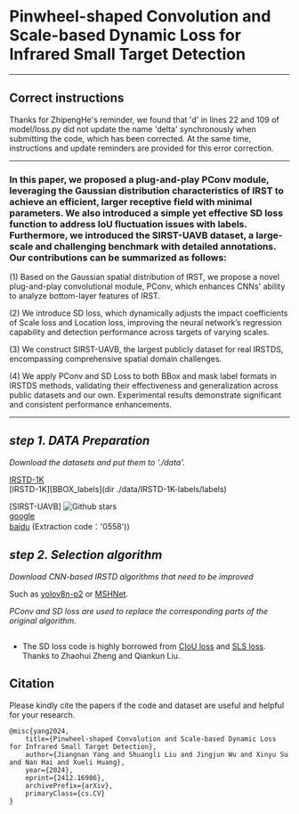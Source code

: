# **Pinwheel-shaped Convolution and Scale-based Dynamic Loss for Infrared Small Target Detection**
--------

## Correct instructions

  Thanks for ZhipengHe's reminder, we found that 'd' in lines 22 and 109 of model/loss.py did not update the name 'delta' synchronously when submitting the code, which has been corrected. At the same time, instructions and update reminders are provided for this error correction.

--------
### In this paper, we proposed a plug-and-play PConv module, leveraging the Gaussian distribution characteristics of IRST to achieve an efficient, larger receptive field with minimal parameters. We also introduced a simple yet effective SD loss function to address IoU fluctuation issues with labels. Furthermore, we introduced the SIRST-UAVB dataset, a large-scale and challenging benchmark with detailed annotations. Our contributions can be summarized as follows:

  (1) Based on the Gaussian spatial distribution of IRST, we propose a novel plug-and-play convolutional module, PConv, which enhances CNNs' ability to analyze bottom-layer features of IRST.
  
  (2) We introduce SD loss, which dynamically adjusts the impact coefficients of Scale loss and Location loss, improving the neural network’s regression capability and detection performance across targets of varying scales.
  
  (3) We construct SIRST-UAVB, the largest publicly dataset for real IRSTDS, encompassing comprehensive spatial domain challenges.
  
  (4) We apply PConv and SD Loss to both BBox and mask label formats in IRSTDS methods, validating their effectiveness and generalization across public datasets and our own. Experimental results demonstrate significant and consistent performance enhancements.

--------
## ___step 1.  DATA Preparation___   

  *Download the datasets and put them to './data'.*
  
  [IRSTD-1K](https://github.com/RuiZhang97/ISNet)  
  [IRSTD-1K][BBOX_labels](dir ./data/IRSTD-1K-labels/labels)  

  [SIRST-UAVB]  ![Github stars](https://img.shields.io/badge/License-MIT-blue)    
  [google](https://drive.google.com/file/d/1hANdynk5C3fUQ1z2CqLRhAqUAfEsaWq8/view?usp=drive_link)  
  [baidu](https://pan.baidu.com/s/1FIg6BU8jlZogEQYWx_-ubQ?pwd=0558)  (Extraction code：'0558'))


## ___step 2. Selection algorithm___

  *Download CNN-based IRSTD algorithms that need to be improved*  

  Such as [yolov8n-p2](https://github.com/ultralytics/ultralytics.git) or [MSHNet](https://github.com/Lliu666/MSHNet).

  *PConv and SD loss are used to replace the corresponding parts of the original algorithm.*


##
* The SD loss code is highly borrowed from [CIoU loss](https://github.com/Zzh-tju/CIoU) and [SLS loss](URL 'https://github.com/Lliu666/MSHNet'). Thanks to Zhaohui Zheng and Qiankun Liu.

## Citation
Please kindly cite the papers if the code and dataset are useful and helpful for your research.

    @misc{yang2024,
        title={Pinwheel-shaped Convolution and Scale-based Dynamic Loss for Infrared Small Target Detection},
        author={Jiangnan Yang and Shuangli Liu and Jingjun Wu and Xinyu Su and Nan Hai and Xueli Huang},
        year={2024},
        eprint={2412.16986},
        archivePrefix={arXiv},
        primaryClass={cs.CV}
    }
  



    
  
 



